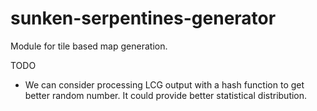 # sunken-serpentines-generator
Module for tile based map generation.

TODO

- We can consider processing LCG output with a hash function to get better random number. It could provide better statistical distribution.
